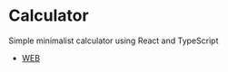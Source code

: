 # Calculator
Simple minimalist calculator using React and TypeScript

- [WEB](httpz://tommyyoliver.github.io/calculator)
